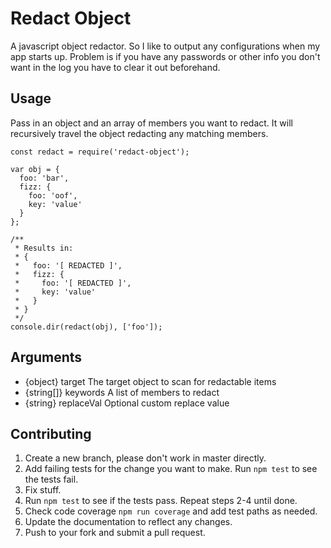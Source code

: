 # Redact Object
A javascript object redactor. So I like to output any configurations when my app starts up. Problem is if you have any passwords or other info you don't want in the log you have to clear it out beforehand.

## Usage
Pass in an object and an array of members you want to redact. It will recursively travel the object redacting any matching members.

```
const redact = require('redact-object');

var obj = {
  foo: 'bar',
  fizz: {
    foo: 'oof',
    key: 'value'
  }
};

/**
 * Results in:
 * {
 *   foo: '[ REDACTED ]',
 *   fizz: {
 *     foo: '[ REDACTED ]',
 *     key: 'value'
 *   }
 * }
 */
console.dir(redact(obj), ['foo']);
```

## Arguments
- {object}   target     The target object to scan for redactable items
- {string[]} keywords   A list of members to redact
- {string}   replaceVal Optional custom replace value

## Contributing
1. Create a new branch, please don't work in master directly.
2. Add failing tests for the change you want to make. Run `npm test` to see the tests fail.
3. Fix stuff.
4. Run `npm test` to see if the tests pass. Repeat steps 2-4 until done.
5. Check code coverage `npm run coverage` and add test paths as needed.
6. Update the documentation to reflect any changes.
7. Push to your fork and submit a pull request.
